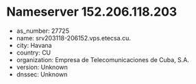 # Nameserver 152.206.118.203

* as_number: 27725
* name: srv203118-206152.vps.etecsa.cu.
* city: Havana
* country: CU
* organization: Empresa de Telecomunicaciones de Cuba, S.A.
* version: Unknown
* dnssec: Unknown
